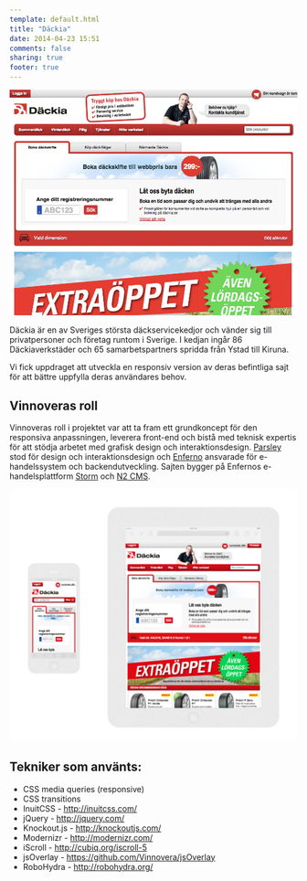 ```yaml
---
template: default.html
title: "Däckia"
date: 2014-04-23 15:51
comments: false
sharing: true
footer: true
---
```

![Skärmdump dackia.se](/images/content/projects/dackia/screenshot.jpg)

Däckia är en av Sveriges största däckservicekedjor och vänder sig till privatpersoner och företag runtom i Sverige. I kedjan ingår 86 Däckiaverkstäder och 65 samarbetspartners spridda från Ystad till Kiruna.

Vi fick uppdraget att utveckla en responsiv version av deras befintliga sajt för att bättre uppfylla deras användares behov.

## Vinnoveras roll

Vinnoveras roll i projektet var att ta fram ett grundkoncept för den responsiva anpassningen, leverera front-end och bistå med teknisk expertis för att stödja arbetet med grafisk design och interaktionsdesign. [Parsley](http://parsley.se/) stod för design och interaktionsdesign och [Enferno](http://www.enferno.se) ansvarade för e-handelssystem och backendutveckling. Sajten bygger på Enfernos e-handelsplattform [Storm](http://www.enferno.se/enferno-storm/) och [N2 CMS](http://n2cms.com/).

![Skärmdumpar dackia.se](/images/content/projects/dackia/responsive.jpg)

## Tekniker som använts:
* CSS media queries (responsive)
* CSS transitions
* InuitCSS - http://inuitcss.com/
* jQuery - http://jquery.com/
* Knockout.js - http://knockoutjs.com/
* Modernizr - http://modernizr.com/
* iScroll - http://cubiq.org/iscroll-5
* jsOverlay - https://github.com/Vinnovera/jsOverlay
* RoboHydra - http://robohydra.org/